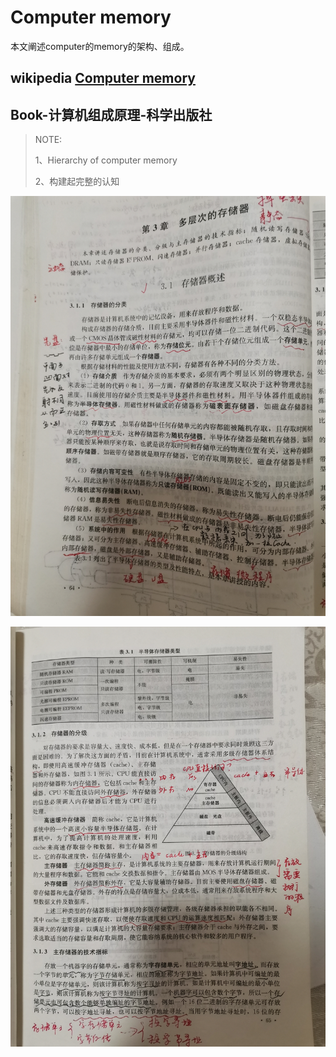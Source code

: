 # Computer memory

本文阐述computer的memory的架构、组成。

## wikipedia [Computer memory](https://en.wikipedia.org/wiki/Computer_memory)



## Book-计算机组成原理-科学出版社

> NOTE: 
>
> 1、Hierarchy of computer memory
>
> 2、构建起完整的认知

![](./../Book-计算机组成原理-科学出版社/3.1.jpg)

![](./../Book-计算机组成原理-科学出版社/3.1.2.jpg)